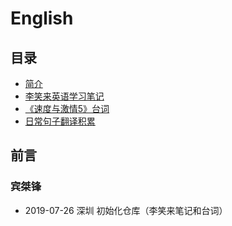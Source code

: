 # English
## 目录

- [简介](README.md)
- [李笑来英语学习笔记](lixiaolai-English.md)
- [《速度与激情5》台词](fast-five.md)
- [日常句子翻译积累](translate.md)



## 前言











### 宾桀锋

- 2019-07-26 深圳 初始化仓库（李笑来笔记和台词）

